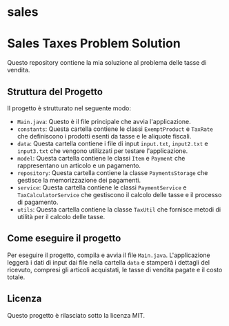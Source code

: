 # sales

# Sales Taxes Problem Solution

Questo repository contiene la mia soluzione al problema delle tasse di vendita.

## Struttura del Progetto

Il progetto è strutturato nel seguente modo:

- `Main.java`: Questo è il file principale che avvia l'applicazione.
- `constants`: Questa cartella contiene le classi `ExemptProduct` e `TaxRate` che definiscono i prodotti esenti da tasse e le aliquote fiscali.
- `data`: Questa cartella contiene i file di input `input.txt`, `input2.txt` e `input3.txt` che vengono utilizzati per testare l'applicazione.
- `model`: Questa cartella contiene le classi `Item` e `Payment` che rappresentano un articolo e un pagamento.
- `repository`: Questa cartella contiene la classe `PaymentsStorage` che gestisce la memorizzazione dei pagamenti.
- `service`: Questa cartella contiene le classi `PaymentService` e `TaxCalculatorService` che gestiscono il calcolo delle tasse e il processo di pagamento.
- `utils`: Questa cartella contiene la classe `TaxUtil` che fornisce metodi di utilità per il calcolo delle tasse.

## Come eseguire il progetto

Per eseguire il progetto, compila e avvia il file `Main.java`. L'applicazione leggerà i dati di input dai file nella cartella `data` e stamperà i dettagli del ricevuto, compresi gli articoli acquistati, le tasse di vendita pagate e il costo totale.

## Licenza

Questo progetto è rilasciato sotto la licenza MIT.
